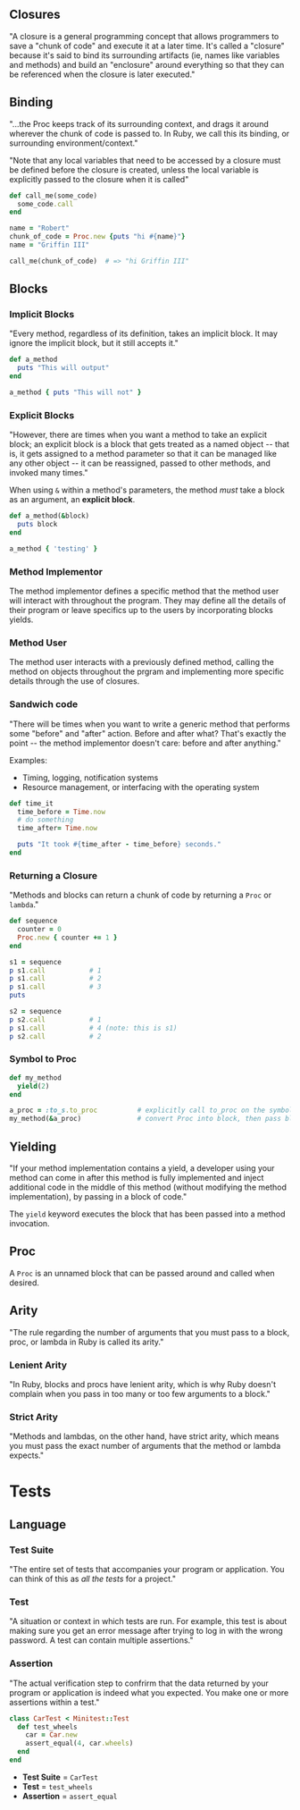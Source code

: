 ## Closures

"A closure is a general programming concept that allows programmers to save a "chunk of code" and execute it at a later time. It's called a "closure" because it's said to bind its surrounding artifacts (ie, names like variables and methods) and build an "enclosure" around everything so that they can be referenced when the closure is later executed."

## Binding

"...the Proc keeps track of its surrounding context, and drags it around wherever the chunk of code is passed to. In Ruby, we call this its binding, or surrounding environment/context."

"Note that any local variables that need to be accessed by a closure must be defined before the closure is created, unless the local variable is explicitly passed to the closure when it is called"

```ruby
def call_me(some_code)
  some_code.call
end

name = "Robert"
chunk_of_code = Proc.new {puts "hi #{name}"}
name = "Griffin III"

call_me(chunk_of_code)  # => "hi Griffin III"
```

## Blocks

### Implicit Blocks

"Every method, regardless of its definition, takes an implicit block. It may ignore the implicit block, but it still accepts it."

```ruby
def a_method
  puts "This will output"
end

a_method { puts "This will not" }
```

### Explicit Blocks

"However, there are times when you want a method to take an explicit block; an explicit block is a block that gets treated as a named object -- that is, it gets assigned to a method parameter so that it can be managed like any other object -- it can be reassigned, passed to other methods, and invoked many times."

When using `&` within a method's parameters, the method *must* take a block as an argument, an **explicit block**.

```ruby
def a_method(&block)
  puts block
end

a_method { 'testing' }
```


### Method Implementor

The method implementor defines a specific method that the method user will interact with throughout the program. They may define all the details of their program or leave specifics up to the users by incorporating blocks yields.

### Method User

The method user interacts with a previously defined method, calling the method on objects throughout the prgram and implementing more specific details through the use of closures.

### Sandwich code

"There will be times when you want to write a generic method that performs some "before" and "after" action. Before and after what? That's exactly the point -- the method implementor doesn't care: before and after anything."

Examples:
- Timing, logging, notification systems
- Resource management, or interfacing with the operating system

```ruby
def time_it
  time_before = Time.now
  # do something
  time_after= Time.now

  puts "It took #{time_after - time_before} seconds."
end
```

### Returning a Closure

"Methods and blocks can return a chunk of code by returning a `Proc` or `lambda`."

```ruby
def sequence
  counter = 0
  Proc.new { counter += 1 }
end

s1 = sequence
p s1.call           # 1
p s1.call           # 2
p s1.call           # 3
puts

s2 = sequence
p s2.call           # 1
p s1.call           # 4 (note: this is s1)
p s2.call           # 2
```

### Symbol to Proc

```ruby
def my_method
  yield(2)
end

a_proc = :to_s.to_proc          # explicitly call to_proc on the symbol
my_method(&a_proc)              # convert Proc into block, then pass block in. Returns "2"
```

## Yielding

"If your method implementation contains a yield, a developer using your method can come in after this method is fully implemented and inject additional code in the middle of this method (without modifying the method implementation), by passing in a block of code."

The `yield` keyword executes the block that has been passed into a method invocation.

## Proc

A `Proc` is an unnamed block that can be passed around and called when desired.

## Arity

"The rule regarding the number of arguments that you must pass to a block, proc, or lambda in Ruby is called its arity."

### Lenient Arity

"In Ruby, blocks and procs have lenient arity, which is why Ruby doesn't complain when you pass in too many or too few arguments to a block."

### Strict Arity

"Methods and lambdas, on the other hand, have strict arity, which means you must pass the exact number of arguments that the method or lambda expects."

# Tests

## Language

### Test Suite

"The entire set of tests that accompanies your program or application. You can think of this as *all the tests* for a project."

### Test

"A situation or context in which tests are run. For example, this test is about making sure you get an error message after trying to log in with the wrong password. A test can contain multiple assertions."

### Assertion

"The actual verification step to confrirm that the data returned by your program or application is indeed what you expected. You make one or more assertions within a test."

```ruby
class CarTest < Minitest::Test
  def test_wheels
    car = Car.new
    assert_equal(4, car.wheels)
  end
end
```

- **Test Suite** = `CarTest`
- **Test** = `test_wheels`
- **Assertion** = `assert_equal`
